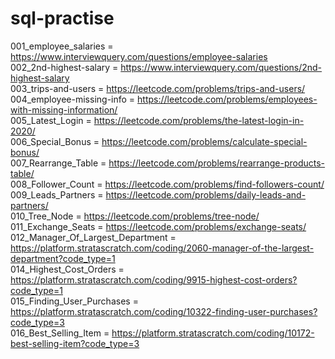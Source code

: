 # sql-practise

001_employee_salaries = https://www.interviewquery.com/questions/employee-salaries
<br>
002_2nd-highest-salary = https://www.interviewquery.com/questions/2nd-highest-salary
<br>
003_trips-and-users = https://leetcode.com/problems/trips-and-users/
<br>
004_employee-missing-info = https://leetcode.com/problems/employees-with-missing-information/
<br>
005_Latest_Login = https://leetcode.com/problems/the-latest-login-in-2020/
<br>
006_Special_Bonus = https://leetcode.com/problems/calculate-special-bonus/
<br>
007_Rearrange_Table = https://leetcode.com/problems/rearrange-products-table/
<br>
008_Follower_Count = https://leetcode.com/problems/find-followers-count/
<br>
009_Leads_Partners = https://leetcode.com/problems/daily-leads-and-partners/
<br>
010_Tree_Node = https://leetcode.com/problems/tree-node/
<br>
011_Exchange_Seats = https://leetcode.com/problems/exchange-seats/
<br>
012_Manager_Of_Largest_Department = https://platform.stratascratch.com/coding/2060-manager-of-the-largest-department?code_type=1
<br>
014_Highest_Cost_Orders = https://platform.stratascratch.com/coding/9915-highest-cost-orders?code_type=1
<br>
015_Finding_User_Purchases = https://platform.stratascratch.com/coding/10322-finding-user-purchases?code_type=3
<br>
016_Best_Selling_Item = https://platform.stratascratch.com/coding/10172-best-selling-item?code_type=3
